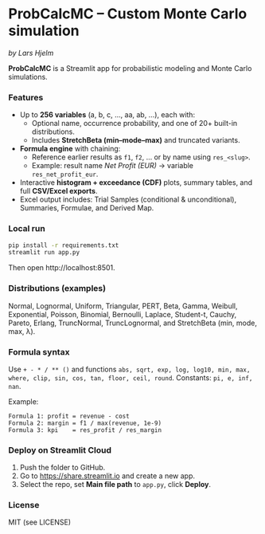 # ProbCalcMC – Custom Monte Carlo simulation

*by Lars Hjelm*

**ProbCalcMC** is a Streamlit app for probabilistic modeling and Monte Carlo simulations.

### Features
- Up to **256 variables** (a, b, c, …, aa, ab, …), each with:
  - Optional name, occurrence probability, and one of 20+ built-in distributions.
  - Includes **StretchBeta (min–mode–max)** and truncated variants.
- **Formula engine** with chaining:
  - Reference earlier results as `f1`, `f2`, … or by name using `res_<slug>`.
  - Example: result name *Net Profit (EUR)* → variable `res_net_profit_eur`.
- Interactive **histogram + exceedance (CDF)** plots, summary tables, and full **CSV/Excel exports**.
- Excel output includes: Trial Samples (conditional & unconditional), Summaries, Formulae, and Derived Map.

### Local run
```bash
pip install -r requirements.txt
streamlit run app.py
```

Then open http://localhost:8501.

### Distributions (examples)

Normal, Lognormal, Uniform, Triangular, PERT, Beta, Gamma, Weibull, Exponential, Poisson, Binomial, Bernoulli, Laplace, Student-t, Cauchy, Pareto, Erlang, TruncNormal, TruncLognormal, and StretchBeta (min, mode, max, λ).

### Formula syntax

Use `+ - * / ** ()` and functions `abs, sqrt, exp, log, log10, min, max, where, clip, sin, cos, tan, floor, ceil, round`.
Constants: `pi, e, inf, nan`.

Example:

```
Formula 1: profit = revenue - cost
Formula 2: margin = f1 / max(revenue, 1e-9)
Formula 3: kpi    = res_profit / res_margin
```

### Deploy on Streamlit Cloud

1. Push the folder to GitHub.
2. Go to https://share.streamlit.io and create a new app.
3. Select the repo, set **Main file path** to `app.py`, click **Deploy**.

### License

MIT (see LICENSE)
